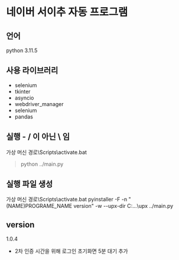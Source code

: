 # 네이버 서이추 자동 프로그램

## 언어
python 3.11.5
## 사용 라이브러리
- selenium
- tkinter
- asyncio
- webdriver_manager
- selenium
- pandas

## 실행 - / 이 아닌 \ 임
가상 머신 경로\Scripts\activate.bat
> python ../main.py
## 실행 파일 생성
가상 머신 경로\Scripts\activate.bat
pyinstaller -F -n "(NAME)PROGRAME_NAME version" -w --upx-dir C:\...\upx ../main.py

## version
1.0.4
- 2차 인증 시간을 위해 로그인 초기화면 5분 대기 추가